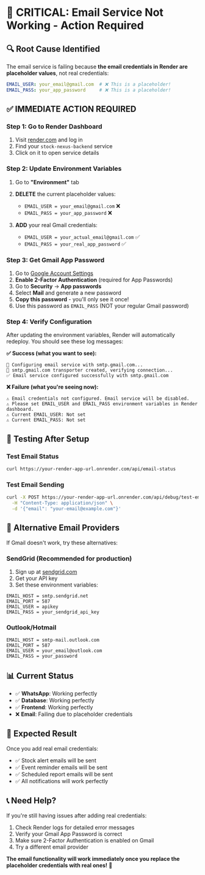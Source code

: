 # 🚨 CRITICAL: Email Service Not Working - Action Required

## 🔍 **Root Cause Identified**

The email service is failing because **the email credentials in Render are placeholder values**, not real credentials:

```yaml
EMAIL_USER: your_email@gmail.com  # ❌ This is a placeholder!
EMAIL_PASS: your_app_password     # ❌ This is a placeholder!
```

## ✅ **IMMEDIATE ACTION REQUIRED**

### Step 1: Go to Render Dashboard
1. Visit [render.com](https://render.com) and log in
2. Find your `stock-nexus-backend` service
3. Click on it to open service details

### Step 2: Update Environment Variables
1. Go to **"Environment"** tab
2. **DELETE** the current placeholder values:
   - `EMAIL_USER = your_email@gmail.com` ❌
   - `EMAIL_PASS = your_app_password` ❌

3. **ADD** your real Gmail credentials:
   - `EMAIL_USER = your_actual_email@gmail.com` ✅
   - `EMAIL_PASS = your_real_app_password` ✅

### Step 3: Get Gmail App Password
1. Go to [Google Account Settings](https://myaccount.google.com/)
2. **Enable 2-Factor Authentication** (required for App Passwords)
3. Go to **Security** → **App passwords**
4. Select **Mail** and generate a new password
5. **Copy this password** - you'll only see it once!
6. Use this password as `EMAIL_PASS` (NOT your regular Gmail password)

### Step 4: Verify Configuration
After updating the environment variables, Render will automatically redeploy. You should see these log messages:

**✅ Success (what you want to see):**
```
🔧 Configuring email service with smtp.gmail.com...
📧 smtp.gmail.com transporter created, verifying connection...
✅ Email service configured successfully with smtp.gmail.com
```

**❌ Failure (what you're seeing now):**
```
⚠️ Email credentials not configured. Email service will be disabled.
⚠️ Please set EMAIL_USER and EMAIL_PASS environment variables in Render dashboard.
⚠️ Current EMAIL_USER: Not set
⚠️ Current EMAIL_PASS: Not set
```

## 🧪 **Testing After Setup**

### Test Email Status
```bash
curl https://your-render-app-url.onrender.com/api/email-status
```

### Test Email Sending
```bash
curl -X POST https://your-render-app-url.onrender.com/api/debug/test-email \
  -H "Content-Type: application/json" \
  -d '{"email": "your-email@example.com"}'
```

## 🔧 **Alternative Email Providers**

If Gmail doesn't work, try these alternatives:

### SendGrid (Recommended for production)
1. Sign up at [sendgrid.com](https://sendgrid.com)
2. Get your API key
3. Set these environment variables:
```
EMAIL_HOST = smtp.sendgrid.net
EMAIL_PORT = 587
EMAIL_USER = apikey
EMAIL_PASS = your_sendgrid_api_key
```

### Outlook/Hotmail
```
EMAIL_HOST = smtp-mail.outlook.com
EMAIL_PORT = 587
EMAIL_USER = your_email@outlook.com
EMAIL_PASS = your_password
```

## 📊 **Current Status**

- ✅ **WhatsApp**: Working perfectly
- ✅ **Database**: Working perfectly  
- ✅ **Frontend**: Working perfectly
- ❌ **Email**: Failing due to placeholder credentials

## 🚀 **Expected Result**

Once you add real email credentials:
- ✅ Stock alert emails will be sent
- ✅ Event reminder emails will be sent
- ✅ Scheduled report emails will be sent
- ✅ All notifications will work perfectly

## 📞 **Need Help?**

If you're still having issues after adding real credentials:
1. Check Render logs for detailed error messages
2. Verify your Gmail App Password is correct
3. Make sure 2-Factor Authentication is enabled on Gmail
4. Try a different email provider

**The email functionality will work immediately once you replace the placeholder credentials with real ones!** 🎯
